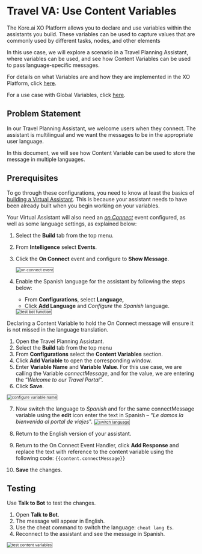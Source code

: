 # Travel VA: Use Content Variables

The Kore.ai XO Platform allows you to declare and use variables within the assistants you build. These variables can be used to capture values that are commonly used by different tasks, nodes, and other elements

In this use case, we will explore a scenario in a Travel Planning Assistant, where variables can be used, and see how Content Variables can be used to pass language-specific messages.

For details on what Variables are and how they are implemented in the XO Platform, click <a href="https://developer.kore.ai/docs/bots/bot-settings/bot-management/using-bot-variables/" target="_blank">here</a>. 

For a use case with Global Variables, click <a href="https://docsinternal-kore.github.io/docs/xo/how-tos/build-a-travel-planning-assistant/deploy-the-assistant/use-global-variables/" target="_blank">here</a>.

## Problem Statement

In our Travel Planning Assistant, we welcome users when they connect. The assistant is multilingual and we want the messages to be in the appropriate user language.

In this document, we will see how Content Variable can be used to store the message in multiple languages.

## Prerequisites

To go through these configurations, you need to know at least the basics of <a href="https://docsinternal-kore.github.io/docs/xo/how-tos/build-a-travel-planning-assistant/create-a-travel-virtual-assistant/" target="_blank">building a Virtual Assistant</a>. This is because your assistant needs to have been already built when you begin working on your variables.

Your Virtual Assistant will also need an <em><a href="https://developer.kore.ai/docs/bots/bot-intelligence/event-based-bot-actions/" target="_blank">on Connect</a></em> event configured, as well as some language settings, as explained below:

1. Select the **Build** tab from the top menu.
2. From **Intelligence** select **Events**.
3. Click the **On Connect** event and configure to **Show Message**.

    <img src="../images/on-connect-event.png" alt="on connect event" title="on connect event" style="border: 1px solid gray; zoom:75%;"> 

4. Enable the Spanish language for the assistant by following the steps below:
    * From **Configurations**, select **Language,**
    * Click **Add Language** and _Configure_ the _Spanish_ language.
    <img src="../images/add-language.png" alt="test bot function" title="test bot function" style="border: 1px solid gray; zoom:75%;"> 

Declaring a Content Variable to hold the On Connect message will ensure it is not missed in the language translation.

1. Open the Travel Planning Assistant.
2. Select the **Build** tab from the top menu
3. From **Configurations** select the **Content Variables** section.
4. Click **Add Variable** to open the corresponding window.
5. Enter **Variable Name** and **Variable Value**. For this use case, we are calling the Variable _connectMessage_, and for the value, we are entering the “_Welcome to our Travel Portal_”.
6. Click **Save**.
<img src="../images/configure-variable-name.png" alt="configure variable name" title="configure variable name" style="border: 1px solid gray; zoom:75%;">  

7. Now switch the language to _Spanish_ and for the same connectMessage variable using the **edit** icon enter the text in Spanish – “_Le damos la bienvenida al portal de viajes_".   <img src="../images/switch-language.png" alt="switch language" title="switch language" style="border: 1px solid gray; zoom:75%;"> 

8. Return to the English version of your assistant.
9. Return to the On Connect Event Handler, click **Add Response** and replace the text with reference to the content variable using the following code: 
`{{content.connectMessage}}`
10. **Save** the changes.

## Testing

Use **Talk to Bot** to test the changes.

1. Open **Talk to Bot**.
2. The message will appear in English.
3. Use the cheat command to switch the language: 
`cheat lang Es`.
4. Reconnect to the assistant and see the message in Spanish.
<img src="../images/test-content-variables.png" alt="test content variables" title="test content variables" style="border: 1px solid gray; zoom:75%;"> 